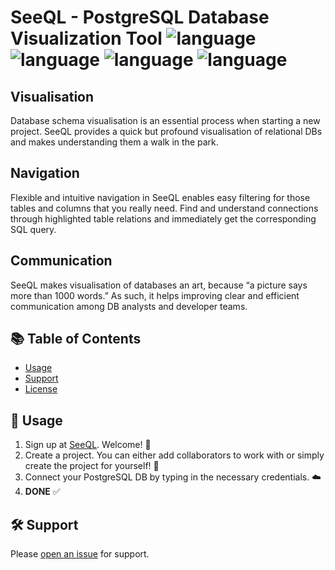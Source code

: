 # SeeQL - PostgreSQL Database Visualization Tool ![language](https://img.shields.io/badge/language-Ruby-red.svg) ![language](https://img.shields.io/badge/language-HTML-orange.svg) ![language](https://img.shields.io/badge/language-Javascript-yellow.svg) ![language](https://img.shields.io/badge/language-CSS-blueviolet.svg)

## Visualisation
Database schema visualisation is an essential process when starting a new project. SeeQL provides a quick but profound visualisation of relational DBs and makes understanding them a walk in the park.

## Navigation
Flexible and intuitive navigation in SeeQL enables easy filtering for those tables and columns that you really need. Find and understand connections through highlighted table relations and immediately get the corresponding SQL query.

## Communication
SeeQL makes visualisation of databases an art, because “a picture says more than 1000 words.” As such, it helps improving clear and efficient communication among DB analysts and developer teams.

## :books: Table of Contents

- [Usage](#rocket-usage)
- [Support](#hammer_and_wrench-support)
- [License](#scroll-license)

## :rocket: Usage

1. Sign up at [SeeQL](https://www.seeql.dev/). Welcome! :wave:
2. Create a project. You can either add collaborators to work with or simply create the project for yourself! :unicorn:
3. Connect your PostgreSQL DB by typing in the necessary credentials. :cloud:
4. **DONE** :white_check_mark:

## :hammer_and_wrench: Support

Please [open an issue](https://github.com/SeeQL-Enterprises/SeeQL/issues/new) for support.
